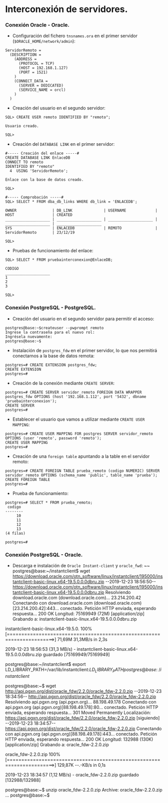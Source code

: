 # Interconexión de servidores.
### Conexión Oracle - Oracle.
- Configuración del fichero `tnsnames.ora` en el primer servidor (`$ORACLE_HOME/network/admin`):
~~~
ServidorRemoto =
  (DESCRIPTION =
    (ADDRESS =
      (PROTOCOL = TCP)
      (HOST = 192.168.1.127)
      (PORT = 1521)
    )
    (CONNECT_DATA =
      (SERVER = DEDICATED)
      (SERVICE_NAME = orcl)
    )
  )
~~~

- Creación del usuario en el segundo servidor:
~~~
SQL> CREATE USER remoto IDENTIFIED BY "remoto";

Usuario creado.

SQL>
~~~

- Creación del `DATABASE LINK` en el primer servidor:
~~~
#----- Creación del enlace -----#
CREATE DATABASE LINK EnlaceDB
CONNECT TO remoto
IDENTIFIED BY "remoto"
  4  USING 'ServidorRemoto';

Enlace con la base de datos creado.

SQL>

#----- Comprobación -----#
SQL> SELECT * FROM dba_db_links WHERE db_link = 'ENLACEDB';

OWNER                | DB_LINK              | USERNAME             | HOST                 | CREATED
____________________ | ____________________ | ____________________ | ____________________ | ____________________
SYS                  | ENLACEDB             | REMOTO               | ServidorRemoto       | 23/12/19

SQL>
~~~

- Pruebas de funcionamiento del enlace:
~~~
SQL> SELECT * FROM pruebainterconexion@EnlaceDB;

CODIGO
____________________
1
2
3

SQL>
~~~

### Conexión PostgreSQL - PostgreSQL.
- Creación del usuario en el segundo servidor para permitir el acceso:
~~~
postgres@base:~$createuser --pwprompt remoto
Ingrese la contraseña para el nuevo rol: 
Ingrésela nuevamente:
postgres@base:~$
~~~

- Instalación de `postgres_fdw` en el primer servidor, lo que nos permitirá conectarnos a la base de datos remota:
~~~
postgres=# CREATE EXTENSION postgres_fdw;
CREATE EXTENSION
postgres=#
~~~

- Creación de la conexión mediante `CREATE SERVER`:
~~~
postgres=# CREATE SERVER servidor_remoto FOREIGN DATA WRAPPER postgres_fdw OPTIONS (host '192.168.1.112', port '5432', dbname 'pruebainterconexion');
CREATE SERVER
postgres=#
~~~

- Establecer el usuario que vamos a utilizar mediante `CREATE USER MAPPING`:
~~~
postgres=# CREATE USER MAPPING FOR postgres SERVER servidor_remoto OPTIONS (user 'remoto', password 'remoto');
CREATE USER MAPPING
postgres=# 
~~~

- Creación de una `foreign table` apuntando a la table en el servidor remoto:
~~~
postgres=# CREATE FOREIGN TABLE prueba_remoto (codigo NUMERIC) SERVER servidor_remoto OPTIONS (schema_name 'public', table_name 'prueba');
CREATE FOREIGN TABLE
postgres=#
~~~

- Prueba de funcionamiento:
~~~
postgres=# SELECT * FROM prueba_remoto;
 codigo
--------
     10
     11
     12
     13
(4 filas)

postgres=#
~~~

### Conexión PostgreSQL - Oracle.
- Descarga e instalación de `Oracle Instant-client` y `oracle_fwd`:
~~
postgres@base:~/instantclient$ wget https://download.oracle.com/otn_software/linux/instantclient/195000/instantclient-basic-linux.x64-19.5.0.0.0dbru.zip
--2019-12-23 18:56:50--  https://download.oracle.com/otn_software/linux/instantclient/195000/instantclient-basic-linux.x64-19.5.0.0.0dbru.zip
Resolviendo download.oracle.com (download.oracle.com)... 23.214.200.42
Conectando con download.oracle.com (download.oracle.com)[23.214.200.42]:443... conectado.
Petición HTTP enviada, esperando respuesta... 200 OK
Longitud: 75169949 (72M) [application/zip]
Grabando a: instantclient-basic-linux.x64-19.5.0.0.0dbru.zip

instantclient-basic-linux.x64-19.5.0. 100%[======================================================================>]  71,69M  31,3MB/s    in 2,3s

2019-12-23 18:56:53 (31,3 MB/s) - instantclient-basic-linux.x64-19.5.0.0.0dbru.zip guardado [75169949/75169949]

postgres@base:~/instantclient$ export LD_LIBRARY_PATH=/var/lib/instantclient:$LD_LIBRARY_PATH
postgres@base:~/instantclient$




postgres@base:~$ wget http://api.pgxn.org/dist/oracle_fdw/2.2.0/oracle_fdw-2.2.0.zip
--2019-12-23 18:34:56--  http://api.pgxn.org/dist/oracle_fdw/2.2.0/oracle_fdw-2.2.0.zip
Resolviendo api.pgxn.org (api.pgxn.org)... 88.198.49.178
Conectando con api.pgxn.org (api.pgxn.org)[88.198.49.178]:80... conectado.
Petición HTTP enviada, esperando respuesta... 301 Moved Permanently
Localización: https://api.pgxn.org/dist/oracle_fdw/2.2.0/oracle_fdw-2.2.0.zip [siguiendo]
--2019-12-23 18:34:57--  https://api.pgxn.org/dist/oracle_fdw/2.2.0/oracle_fdw-2.2.0.zip
Conectando con api.pgxn.org (api.pgxn.org)[88.198.49.178]:443... conectado.
Petición HTTP enviada, esperando respuesta... 200 OK
Longitud: 132988 (130K) [application/zip]
Grabando a: oracle_fdw-2.2.0.zip

oracle_fdw-2.2.0.zip                  100%[======================================================================>] 129,87K  --.-KB/s    in 0,1s

2019-12-23 18:34:57 (1,12 MB/s) - oracle_fdw-2.2.0.zip guardado [132988/132988]

postgres@base:~$ unzip oracle_fdw-2.2.0.zip
Archive:  oracle_fdw-2.2.0.zip
...
postgres@base:~$
~~~

